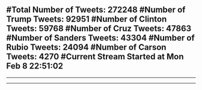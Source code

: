 #Total Number of Tweets: 272248 
#Number of Trump Tweets: 92951
#Number of Clinton Tweets: 59768
#Number of Cruz Tweets: 47863
#Number of Sanders Tweets: 43304
#Number of Rubio Tweets: 24094
#Number of Carson Tweets: 4270
#Current Stream Started at Mon Feb  8 22:51:02
---
---
---

